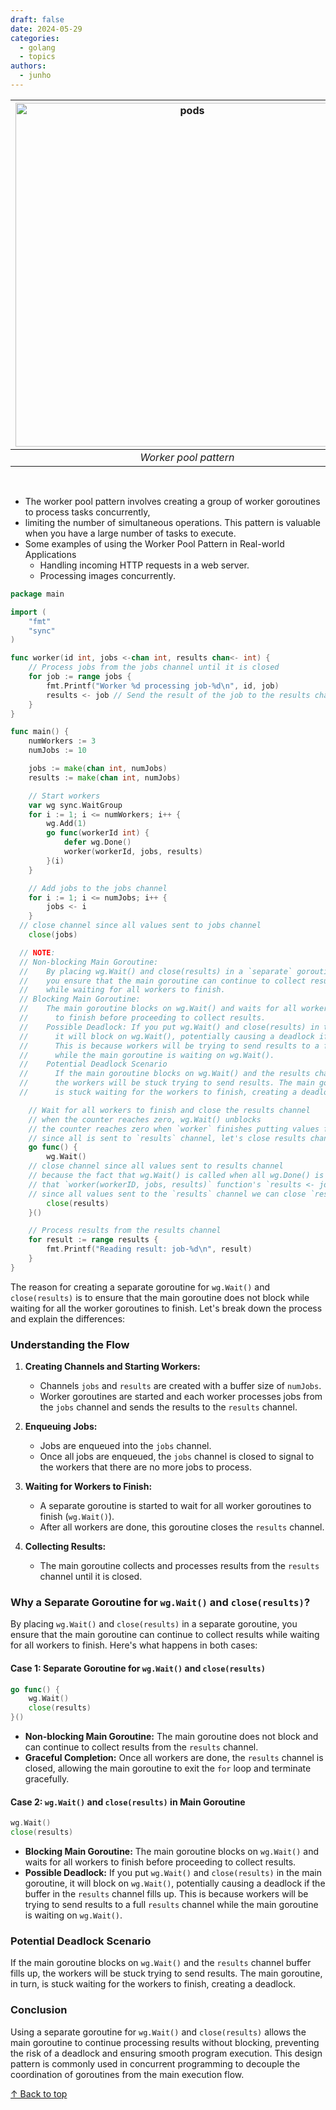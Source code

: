 ```yaml
---
draft: false
date: 2024-05-29
categories:
  - golang
  - topics
authors:
  - junho
---
```


|<img src="https://i.imgur.com/vPEfkbp.png" alt="pods" width="550">|
|:--:| 
| *Worker pool pattern* |

<!-- more -->

<br>

- The worker pool pattern involves creating a group of worker goroutines to process tasks concurrently,
- limiting the number of simultaneous operations. This pattern is valuable when you have a large number of tasks to execute.
- Some examples of using the Worker Pool Pattern in Real-world Applications
    - Handling incoming HTTP requests in a web server.
    - Processing images concurrently.


```go
package main

import (
	"fmt"
	"sync"
)

func worker(id int, jobs <-chan int, results chan<- int) {
	// Process jobs from the jobs channel until it is closed
	for job := range jobs {
		fmt.Printf("Worker %d processing job-%d\n", id, job)
		results <- job // Send the result of the job to the results channel
	}
}

func main() {
	numWorkers := 3
	numJobs := 10

	jobs := make(chan int, numJobs)
	results := make(chan int, numJobs)

	// Start workers
	var wg sync.WaitGroup
	for i := 1; i <= numWorkers; i++ {
		wg.Add(1)
		go func(workerId int) {
			defer wg.Done()
			worker(workerId, jobs, results)
		}(i)
	}

	// Add jobs to the jobs channel
	for i := 1; i <= numJobs; i++ {
		jobs <- i
	}
  // close channel since all values sent to jobs channel
	close(jobs)

  // NOTE:
  // Non-blocking Main Goroutine:
  //    By placing wg.Wait() and close(results) in a `separate` goroutine,
  //    you ensure that the main goroutine can continue to collect results
  //    while waiting for all workers to finish.
  // Blocking Main Goroutine:
  //    The main goroutine blocks on wg.Wait() and waits for all workers
  //      to finish before proceeding to collect results.
  //    Possible Deadlock: If you put wg.Wait() and close(results) in the main goroutine,
  //      it will block on wg.Wait(), potentially causing a deadlock if the buffer in the results channel fills up.
  //      This is because workers will be trying to send results to a full results channel
  //      while the main goroutine is waiting on wg.Wait().
  //    Potential Deadlock Scenario
  //      If the main goroutine blocks on wg.Wait() and the results channel buffer fills up,
  //      the workers will be stuck trying to send results. The main goroutine, in turn,
  //      is stuck waiting for the workers to finish, creating a deadlock.

	// Wait for all workers to finish and close the results channel
	// when the counter reaches zero, wg.Wait() unblocks
	// the counter reaches zero when `worker` finishes putting values from `jobs` to `results`
	// since all is sent to `results` channel, let's close results channle here
	go func() {
		wg.Wait()
    // close channel since all values sent to results channel
    // because the fact that wg.Wait() is called when all wg.Done() is executed implies
    // that `worker(workerID, jobs, results)` function's `results <- job * 2` operation is complete
    // since all values sent to the `results` channel we can close `results` channel here!
		close(results)
	}()

	// Process results from the results channel
	for result := range results {
		fmt.Printf("Reading result: job-%d\n", result)
	}
}
```

The reason for creating a separate goroutine for `wg.Wait()` and `close(results)` is to ensure that the main goroutine does not block while waiting for all the worker goroutines to finish. Let's break down the process and explain the differences:

### Understanding the Flow

1. **Creating Channels and Starting Workers:**
    - Channels `jobs` and `results` are created with a buffer size of `numJobs`.
    - Worker goroutines are started and each worker processes jobs from the `jobs` channel and sends the results to the `results` channel.

2. **Enqueuing Jobs:**
    - Jobs are enqueued into the `jobs` channel.
    - Once all jobs are enqueued, the `jobs` channel is closed to signal to the workers that there are no more jobs to process.

3. **Waiting for Workers to Finish:**
    - A separate goroutine is started to wait for all worker goroutines to finish (`wg.Wait()`).
    - After all workers are done, this goroutine closes the `results` channel.

4. **Collecting Results:**
    - The main goroutine collects and processes results from the `results` channel until it is closed.

### Why a Separate Goroutine for `wg.Wait()` and `close(results)`?

By placing `wg.Wait()` and `close(results)` in a separate goroutine, you ensure that the main goroutine can continue to collect results while waiting for all workers to finish. Here's what happens in both cases:

#### Case 1: Separate Goroutine for `wg.Wait()` and `close(results)`

```go
go func() {
    wg.Wait()
    close(results)
}()
```

- **Non-blocking Main Goroutine:** The main goroutine does not block and can continue to collect results from the `results` channel.
- **Graceful Completion:** Once all workers are done, the `results` channel is closed, allowing the main goroutine to exit the `for` loop and terminate gracefully.

#### Case 2: `wg.Wait()` and `close(results)` in Main Goroutine

```go
wg.Wait()
close(results)
```

- **Blocking Main Goroutine:** The main goroutine blocks on `wg.Wait()` and waits for all workers to finish before proceeding to collect results.
- **Possible Deadlock:** If you put `wg.Wait()` and `close(results)` in the main goroutine, it will block on `wg.Wait()`, potentially causing a deadlock if the buffer in the `results` channel fills up. This is because workers will be trying to send results to a full `results` channel while the main goroutine is waiting on `wg.Wait()`.

### Potential Deadlock Scenario

If the main goroutine blocks on `wg.Wait()` and the `results` channel buffer fills up, the workers will be stuck trying to send results. The main goroutine, in turn, is stuck waiting for the workers to finish, creating a deadlock.

### Conclusion

Using a separate goroutine for `wg.Wait()` and `close(results)` allows the main goroutine to continue processing results without blocking, preventing the risk of a deadlock and ensuring smooth program execution. This design pattern is commonly used in concurrent programming to decouple the coordination of goroutines from the main execution flow.


[↑ Back to top](#)
<br><br>

